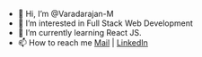 - 👋 Hi, I’m @Varadarajan-M
- 👀 I’m interested in Full Stack Web Development  
- 🌱 I’m currently learning React JS. 
- 📫 How to reach me [Mail](varad2k12@gmail.com) | [LinkedIn](https://www.linkedin.com/in/varadarajan-m-724512164/)

<!---
Varadarajan-M/Varadarajan-M is a ✨ special ✨ repository because its `README.md` (this file) appears on your GitHub profile.
You can click the Preview link to take a look at your changes.
--->

